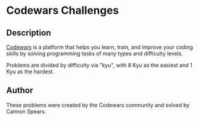 # Codewars Challenges

## Description

[Codewars](https://www.codewars.com) is a platform that helps you learn, train, and improve your coding skills by solving programming tasks of many types and difficulty levels.

Problems are divided by difficulty via "kyu", with 8 Kyu as the easiest and 1 Kyu as the hardest.

## Author

These problems were created by the Codewars community and solved by Cannon Spears.
